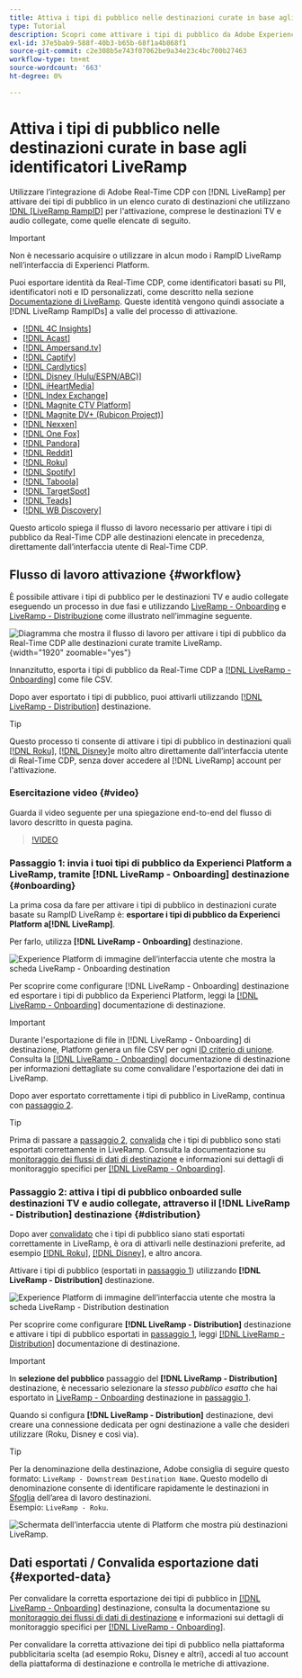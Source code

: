 ```yaml
---
title: Attiva i tipi di pubblico nelle destinazioni curate in base agli identificatori LiveRamp
type: Tutorial
description: Scopri come attivare i tipi di pubblico da Adobe Experience Platform alle destinazioni TV e audio connesse e ad altre integrazioni tramite il RampID LiveRamp.
exl-id: 37e5bab9-588f-40b3-b65b-68f1a4b868f1
source-git-commit: c2e308b5e743f07062be9a34e23c4bc700b27463
workflow-type: tm+mt
source-wordcount: '663'
ht-degree: 0%

---
```


# Attiva i tipi di pubblico nelle destinazioni curate in base agli identificatori LiveRamp

Utilizzare l’integrazione di Adobe Real-Time CDP con [!DNL LiveRamp] per attivare dei tipi di pubblico in un elenco curato di destinazioni che utilizzano [!DNL [LiveRamp RampID]](https://docs.liveramp.com/connect/en/interpreting-rampid,-liveramp-s-people-based-identifier.html) per l&#39;attivazione, comprese le destinazioni TV e audio collegate, come quelle elencate di seguito.

>[!IMPORTANT]
>
>Non è necessario acquisire o utilizzare in alcun modo i RampID LiveRamp nell’interfaccia di Experienci Platform.
>
> Puoi esportare identità da Real-Time CDP, come identificatori basati su PII, identificatori noti e ID personalizzati, come descritto nella sezione [Documentazione di LiveRamp](https://docs.liveramp.com/connect/en/identity-and-identifier-terms-and-concepts.html#known-identifiers). Queste identità vengono quindi associate a [!DNL LiveRamp RampIDs] a valle del processo di attivazione.


* [[!DNL 4C Insights]](#insights)
* [[!DNL Acast]](#acast)
* [[!DNL Ampersand.tv]](#ampersand-tv)
* [[!DNL Captify]](#captify)
* [[!DNL Cardlytics]](#cardlytics)
* [[!DNL Disney (Hulu/ESPN/ABC)]](#disney)
* [[!DNL iHeartMedia]](#iheartmedia)
* [[!DNL Index Exchange]](#index-exchange)
* [[!DNL Magnite CTV Platform]](#magnite)
* [[!DNL Magnite DV+ (Rubicon Project)]](#magnite-dv)
* [[!DNL Nexxen]](#nexxen)
* [[!DNL One Fox]](#fox)
* [[!DNL Pandora]](#pandora)
* [[!DNL Reddit]](#reddit)
* [[!DNL Roku]](#roku)
* [[!DNL Spotify]](#spotify)
* [[!DNL Taboola]](#taboola)
* [[!DNL TargetSpot]](#targetspot)
* [[!DNL Teads]](#teads)
* [[!DNL WB Discovery]](#wb-discovery)

Questo articolo spiega il flusso di lavoro necessario per attivare i tipi di pubblico da Real-Time CDP alle destinazioni elencate in precedenza, direttamente dall’interfaccia utente di Real-Time CDP.

## Flusso di lavoro attivazione {#workflow}

È possibile attivare i tipi di pubblico per le destinazioni TV e audio collegate eseguendo un processo in due fasi e utilizzando [LiveRamp - Onboarding](../catalog/advertising/liveramp-onboarding.md) e [LiveRamp - Distribuzione](../catalog/advertising/liveramp-distribution.md) come illustrato nell’immagine seguente.

![Diagramma che mostra il flusso di lavoro per attivare i tipi di pubblico da Real-Time CDP alle destinazioni curate tramite LiveRamp.](../assets/ui/activate-curated-destinations-liveramp/workflow-diagram.png){width="1920" zoomable="yes"}

Innanzitutto, esporta i tipi di pubblico da Real-Time CDP a [[!DNL LiveRamp - Onboarding]](../catalog/advertising/liveramp-onboarding.md) come file CSV.

Dopo aver esportato i tipi di pubblico, puoi attivarli utilizzando [[!DNL LiveRamp - Distribution]](../catalog/advertising/liveramp-distribution.md) destinazione.

>[!TIP]
>
>Questo processo ti consente di attivare i tipi di pubblico in destinazioni quali [[!DNL Roku]](../catalog/advertising/liveramp-distribution.md#roku), [[!DNL Disney]](../catalog/advertising/liveramp-distribution.md#disney)e molto altro direttamente dall’interfaccia utente di Real-Time CDP, senza dover accedere al [!DNL LiveRamp] account per l&#39;attivazione.

### Esercitazione video {#video}

Guarda il video seguente per una spiegazione end-to-end del flusso di lavoro descritto in questa pagina.

>[!VIDEO](https://video.tv.adobe.com/v/3425367)

### Passaggio 1: invia i tuoi tipi di pubblico da Experienci Platform a LiveRamp, tramite [!DNL LiveRamp - Onboarding] destinazione {#onboarding}

La prima cosa da fare per attivare i tipi di pubblico in destinazioni curate basate su RampID LiveRamp è: **esportare i tipi di pubblico da Experienci Platform a[!DNL LiveRamp]**.

Per farlo, utilizza **[!DNL LiveRamp - Onboarding]** destinazione.

![Experience Platform di immagine dell’interfaccia utente che mostra la scheda LiveRamp - Onboarding destination](../assets/ui/activate-curated-destinations-liveramp/liveramp-onboarding-catalog.png)

Per scoprire come configurare [!DNL LiveRamp - Onboarding] destinazione ed esportare i tipi di pubblico da Experienci Platform, leggi la [[!DNL LiveRamp - Onboarding]](../catalog/advertising/liveramp-onboarding.md) documentazione di destinazione.

>[!IMPORTANT]
>
>Durante l&#39;esportazione di file in [!DNL LiveRamp - Onboarding] di destinazione, Platform genera un file CSV per ogni [ID criterio di unione](../../profile/merge-policies/overview.md). Consulta la [[!DNL LiveRamp - Onboarding]](../catalog/advertising/liveramp-onboarding.md) documentazione di destinazione per informazioni dettagliate su come convalidare l&#39;esportazione dei dati in LiveRamp.


Dopo aver esportato correttamente i tipi di pubblico in LiveRamp, continua con [passaggio 2](#distribution).

>[!TIP]
>
>Prima di passare a [passaggio 2](#distribution), [convalida](../catalog/advertising/liveramp-onboarding.md#exported-data) che i tipi di pubblico sono stati esportati correttamente in LiveRamp. Consulta la documentazione su [monitoraggio dei flussi di dati di destinazione](../../dataflows/ui/monitor-destinations.md#dataflow-runs-for-batch-destinations) e informazioni sui dettagli di monitoraggio specifici per [[!DNL LiveRamp - Onboarding]](../catalog/advertising/liveramp-onboarding.md#exported-data).

### Passaggio 2: attiva i tipi di pubblico onboarded sulle destinazioni TV e audio collegate, attraverso il [!DNL LiveRamp - Distribution] destinazione {#distribution}

Dopo aver [convalidato](../catalog/advertising/liveramp-onboarding.md#exported-data) che i tipi di pubblico siano stati esportati correttamente in LiveRamp, è ora di attivarli nelle destinazioni preferite, ad esempio [[!DNL Roku]](../catalog/advertising/liveramp-distribution.md#roku), [[!DNL Disney]](../catalog/advertising/liveramp-distribution.md#disney), e altro ancora.

Attivare i tipi di pubblico (esportati in [passaggio 1](#onboarding)) utilizzando **[!DNL LiveRamp - Distribution]** destinazione.

![Experience Platform di immagine dell’interfaccia utente che mostra la scheda LiveRamp - Distribution destination](../assets/ui/activate-curated-destinations-liveramp/liveramp-distribution-catalog.png)

Per scoprire come configurare **[!DNL LiveRamp - Distribution]** destinazione e attivare i tipi di pubblico esportati in [passaggio 1](#onboarding), leggi [[!DNL LiveRamp - Distribution]](../catalog/advertising/liveramp-distribution.md) documentazione di destinazione.

>[!IMPORTANT]
>
>In **selezione del pubblico** passaggio del **[!DNL LiveRamp - Distribution]** destinazione, è necessario selezionare la *stesso pubblico esatto* che hai esportato in [LiveRamp - Onboarding](../catalog/advertising/liveramp-onboarding.md) destinazione in [passaggio 1](#onboarding).

Quando si configura **[!DNL LiveRamp - Distribution]** destinazione, devi creare una connessione dedicata per ogni destinazione a valle che desideri utilizzare (Roku, Disney e così via).

>[!TIP]
>
>Per la denominazione della destinazione, Adobe consiglia di seguire questo formato: `LiveRamp - Downstream Destination Name`. Questo modello di denominazione consente di identificare rapidamente le destinazioni in [Sfoglia](../ui/destinations-workspace.md#browse) dell’area di lavoro destinazioni.
><br>
>Esempio: `LiveRamp - Roku`.

![Schermata dell’interfaccia utente di Platform che mostra più destinazioni LiveRamp.](../assets/ui/activate-curated-destinations-liveramp/liveramp-naming.png)

## Dati esportati / Convalida esportazione dati {#exported-data}

Per convalidare la corretta esportazione dei tipi di pubblico in [[!DNL LiveRamp - Onboarding]](../catalog/advertising/liveramp-onboarding.md) destinazione, consulta la documentazione su [monitoraggio dei flussi di dati di destinazione](../../dataflows/ui/monitor-destinations.md#dataflow-runs-for-batch-destinations) e informazioni sui dettagli di monitoraggio specifici per [[!DNL LiveRamp - Onboarding]](../catalog/advertising/liveramp-onboarding.md#exported-data).

Per convalidare la corretta attivazione dei tipi di pubblico nella piattaforma pubblicitaria scelta (ad esempio Roku, Disney e altri), accedi al tuo account della piattaforma di destinazione e controlla le metriche di attivazione.
